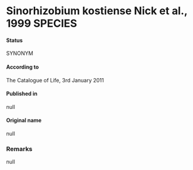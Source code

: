 # Sinorhizobium kostiense Nick et al., 1999 SPECIES

#### Status
SYNONYM

#### According to
The Catalogue of Life, 3rd January 2011

#### Published in
null

#### Original name
null

### Remarks
null